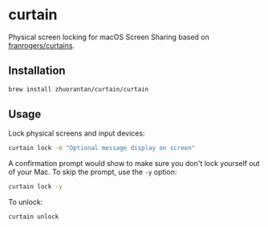 # curtain

Physical screen locking for macOS Screen Sharing based on [franrogers/curtains](https://github.com/franrogers/curtains).

## Installation

```sh
brew install zhuorantan/curtain/curtain
```

## Usage

Lock physical screens and input devices:

```sh
curtain lock -m "Optional message display on screen"
```

A confirmation prompt would show to make sure you don't lock yourself out of your Mac. To skip the
prompt, use the `-y` option:

```sh
curtain lock -y
```

To unlock:

```sh
curtain unlock
```

